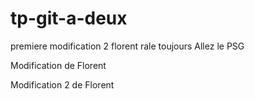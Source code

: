 # tp-git-a-deux
premiere modification 2
florent rale toujours 
Allez le PSG 

Modification de Florent

Modification 2 de Florent